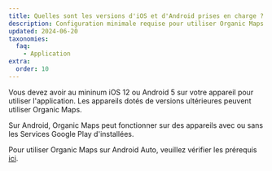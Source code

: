 ```yaml
---
title: Quelles sont les versions d'iOS et d'Android prises en charge ?
description: Configuration minimale requise pour utiliser Organic Maps sur les appareils Android et iOS
updated: 2024-06-20
taxonomies:
  faq:
    - Application
extra:
  order: 10
---
```


Vous devez avoir au mininum iOS 12 ou Android 5 sur votre appareil pour utiliser l'application. Les appareils dotés de versions ultérieures peuvent utiliser Organic Maps.

Sur Android, Organic Maps peut fonctionner sur des appareils avec ou sans les Services Google Play d'installées.

Pour utiliser Organic Maps sur Android Auto, veuillez vérifier les prérequis [ici](../comment-utiliser-android-auto/).
